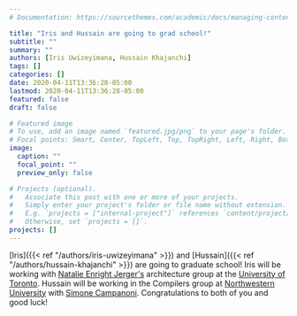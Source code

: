 ```yaml
---
# Documentation: https://sourcethemes.com/academic/docs/managing-content/

title: "Iris and Hussain are going to grad school!"
subtitle: ""
summary: ""
authors: [Iris Uwizeyimana, Hussain Khajanchi]
tags: []
categories: []
date: 2020-04-11T13:36:28-05:00
lastmod: 2020-04-11T13:36:28-05:00
featured: false
draft: false

# Featured image
# To use, add an image named `featured.jpg/png` to your page's folder.
# Focal points: Smart, Center, TopLeft, Top, TopRight, Left, Right, BottomLeft, Bottom, BottomRight.
image:
  caption: ""
  focal_point: ""
  preview_only: false

# Projects (optional).
#   Associate this post with one or more of your projects.
#   Simply enter your project's folder or file name without extension.
#   E.g. `projects = ["internal-project"]` references `content/project/deep-learning/index.md`.
#   Otherwise, set `projects = []`.
projects: []
---
```


[Iris]({{< ref "/authors/iris-uwizeyimana" >}}) and [Hussain]({{< ref "/authors/hussain-khajanchi" >}}) are going to graduate school!
Iris will be working with [Natalie Enright Jerger's](http://www.eecg.toronto.edu/~enright/) architecture group at the [University of Toronto](https://www.utoronto.ca/).
Hussain will be working in the Compilers group at [Northwestern University](https://northwestern.edu) with [Simone Campanoni](https://users.cs.northwestern.edu/~simonec/).
Congratulations to both of you and good luck!
